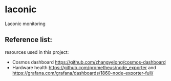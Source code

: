 # laconic
Laconic monitoring


## Reference list:

resources used in this project:

- Cosmos dashboard https://github.com/zhangyelong/cosmos-dashboard
- Hardware health https://github.com/prometheus/node_exporter and https://grafana.com/grafana/dashboards/1860-node-exporter-full/
